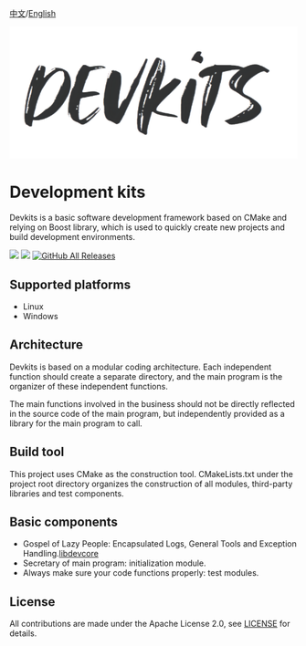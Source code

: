 [中文](./README.md)/[English](./README.en.md)

![logo](docs/images/logo.png)

# Development kits

Devkits is a basic software development framework based on CMake and relying on Boost library, which is used to quickly create new projects and build development environments.

[![](https://img.shields.io/badge/gitee-@stingliang-blue.svg)](https://gitee.com/stingliang)
[![](https://img.shields.io/badge/github-@stingliang-blue.svg)](https://github.com/stingliang)
[![GitHub All Releases](https://img.shields.io/github/downloads/stingliang/devkits/total.svg)](https://github.com/stingliang/devkits)

## Supported platforms

- Linux
- Windows

## Architecture

Devkits is based on a modular coding architecture. Each independent function should create a separate directory, and the main program is the organizer of these independent functions.

The main functions involved in the business should not be directly reflected in the source code of the main program, but independently provided as a library for the main program to call.

## Build tool

This project uses CMake as the construction tool. CMakeLists.txt under the project root directory organizes the construction of all modules, third-party libraries and test components.

## Basic components

- Gospel of Lazy People: Encapsulated Logs, General Tools and Exception Handling.[libdevcore](docs/libdevcore/index.en.md)
- Secretary of main program: initialization module.
- Always make sure your code functions properly: test modules.

## License

All contributions are made under the Apache License 2.0, see [LICENSE](./LICENSE) for details.